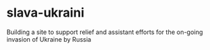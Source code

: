 # slava-ukraini
Building a site to support relief and assistant efforts for the on-going invasion of Ukraine by Russia
